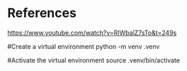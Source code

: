 # References
https://www.youtube.com/watch?v=RIWbalZ7sTo&t=249s


#Create a virtual environment
python -m venv .venv

#Activate the virtual environment 
source .venv/bin/activate
